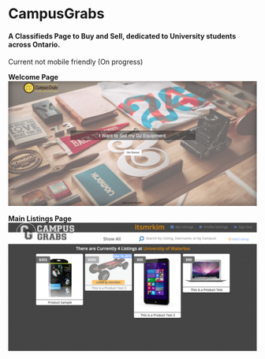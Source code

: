 # CampusGrabs

#### A Classifieds Page to Buy and Sell, dedicated to University students across Ontario.
Current not mobile friendly (On progress)

**Welcome Page**
![Alt text](/screenshot1.png?raw=true)

**Main Listings Page**
![Alt text](/screenshot2.png?raw=true)